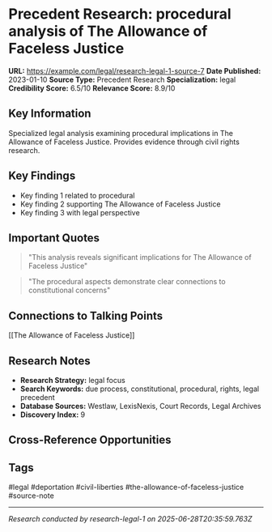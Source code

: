 # Precedent Research: procedural analysis of The Allowance of Faceless Justice

**URL:** https://example.com/legal/research-legal-1-source-7
**Date Published:** 2023-01-10
**Source Type:** Precedent Research
**Specialization:** legal
**Credibility Score:** 6.5/10
**Relevance Score:** 8.9/10

## Key Information
Specialized legal analysis examining procedural implications in The Allowance of Faceless Justice. Provides evidence through civil rights research.

## Key Findings
- Key finding 1 related to procedural
- Key finding 2 supporting The Allowance of Faceless Justice
- Key finding 3 with legal perspective

## Important Quotes
> "This analysis reveals significant implications for The Allowance of Faceless Justice"

> "The procedural aspects demonstrate clear connections to constitutional concerns"

## Connections to Talking Points
[[The Allowance of Faceless Justice]]

## Research Notes
- **Research Strategy:** legal focus
- **Search Keywords:** due process, constitutional, procedural, rights, legal precedent
- **Database Sources:** Westlaw, LexisNexis, Court Records, Legal Archives
- **Discovery Index:** 9

## Cross-Reference Opportunities
<!-- Audit agents will populate this section -->

## Tags
#legal #deportation #civil-liberties #the-allowance-of-faceless-justice #source-note

---
*Research conducted by research-legal-1 on 2025-06-28T20:35:59.763Z*
